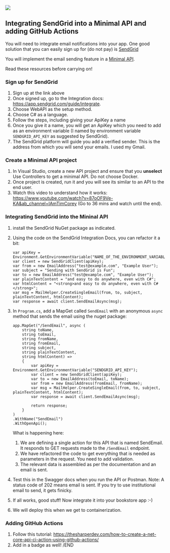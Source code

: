 ![](https://github.com/PROG7311-VCDN-2024/EmailService/workflows/NET_Core_CI/badge.svg)

## Integrating SendGrid into a Minimal API and adding GitHub Actions

You will need to integrate email notifications into your app. One good solution that you can easily sign up for (do not pay) is [SendGrid](https://sendgrid.com/en-us/solutions/email-api)

You will implement the email sending feature in a [Minimal API](https://learn.microsoft.com/en-us/aspnet/core/fundamentals/minimal-apis?view=aspnetcore-8.0).

Read these resources before carrying on!

### Sign up for SendGrid

1. Sign up at the link above
1. Once signed up, go to the Integration docs: https://app.sendgrid.com/guide/integrate.
1. Choose WebAPI as the setup method.
1. Choose C# as a language.
1. Follow the steps, including giving your ApiKey a name
1. Once you give it a name, you will get an ApiKey which you need to add as an environment variable (I named by environment variable `SENDGRID_API_KEY` as suggested by SendGrid).
1. The SendGrid platform will guide you add a verified sender. This is the address from which you will send your emails. I used my Gmail.

### Create a Minimal API project
1. In Visual Studio, create a new API project and ensure that you **unselect** Use Controllers to get a minimal API. Do not choose Docker.
1. Once project is created, run it and you will see its similar to an API to the end user.
1. Watch this video to understand how it works: https://www.youtube.com/watch?v=87oOF9Ve-KA&ab_channel=IAmTimCorey (Go to 36 mins and watch until the end).

### Integrating SendGrid into the Mininal API

1. install the SendGrid NuGet package as indicated.
1. Using the code on the SendGrid Integration Docs, you can refactor it a bit:
    ```
    var apiKey = Environment.GetEnvironmentVariable("NAME_OF_THE_ENVIRONMENT_VARIABLE_FOR_YOUR_SENDGRID_KEY");
    var client = new SendGridClient(apiKey);
    var from = new EmailAddress("test@example.com", "Example User");
    var subject = "Sending with SendGrid is Fun";
    var to = new EmailAddress("test@example.com", "Example User");
    var plainTextContent = "and easy to do anywhere, even with C#";
    var htmlContent = "<strong>and easy to do anywhere, even with C#</strong>";
    var msg = MailHelper.CreateSingleEmail(from, to, subject, plainTextContent, htmlContent);
    var response = await client.SendEmailAsync(msg);
    ```

1. In `Program.cs`, add a MapGet called `SendEmail` with an anonymous `async` method that sends the email using the nuget package: 
    ```
    app.MapGet("/SendEmail", async (
        string toName, 
        string toEmail,
        string fromName,
        string fromEmail,
        string subject, 
        string plainTextContent,
        string htmlContent) =>
        {
            var apiKey = Environment.GetEnvironmentVariable("SENDGRID_API_KEY");
            var client = new SendGridClient(apiKey);
            var to = new EmailAddress(toEmail, toName);
            var from = new EmailAddress(fromEmail, fromName);
            var msg = MailHelper.CreateSingleEmail(from, to, subject, plainTextContent, htmlContent);
            var response = await client.SendEmailAsync(msg);

            return response;
        }
    )
    .WithName("SendEmail")
    .WithOpenApi();
    ```
    What is happening here:
    1. We are defining a single action for this API that is named SendEmail. It responds to GET requests made to the `/SendEmail` endpoint.
    1. We have refactored the code to get everything that is needed as parameters in the request. You need to add validation.
    1. The relevant data is assembled as per the documentation and an email is sent.
1. Test this in the Swagger docs when you run the API or Postman. Note: A status code of 202 means email is sent. If you try to use institutional email to send, it gets finicky.
1. If all works, good stuff! Now integrate it into your bookstore app :-)
1. We will deploy this when we get to containerization.

### Adding GitHub Actions
1. Follow this tutorial: https://thesharperdev.com/how-to-create-a-net-core-api-ci-action-using-github-actions/
1. Add in a badge as well!
/END
